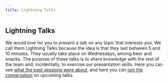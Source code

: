 ```yaml
---
title: Lightning Talks
---
```

## Lightning Talks

We would love for you to present a talk on any topic that interests you. We call them Lightning Talks because the idea is that they last between 5 and 10 minutes. They usually take place on Wednesdays, among beer and snacks. The purpose of these talks is to share knowledge with the rest of the team and, incidentally, to exercise our presentation skills. Here you can see [what the past sessions were about](https://docs.google.com/spreadsheets/d/1sYpHqj6Zpv7IUqZQElJunedVY7iZ7Ajj890EniJi1Cw/edit#gid=0&range=80:80), and here you can [join the conversation](https://manas.slack.com/archives/CEUMZ8PSR) on upcoming talks.
